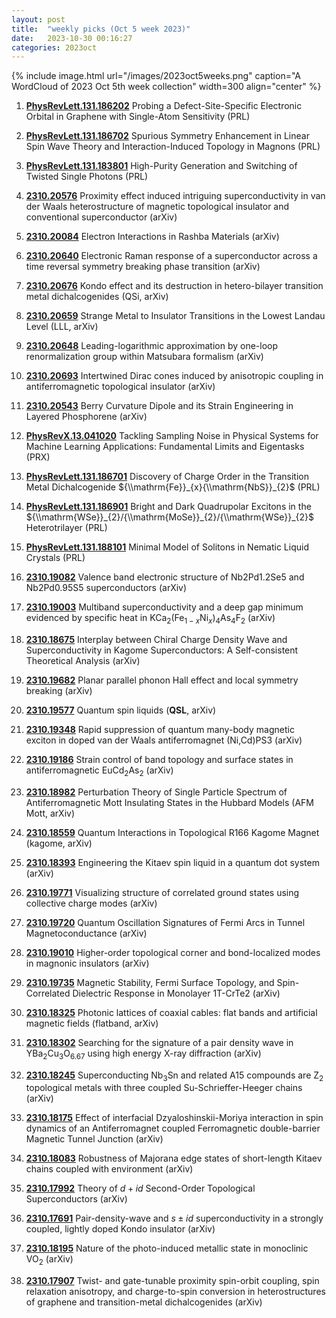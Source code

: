 ```yaml
---
layout: post
title:  "weekly picks (Oct 5 week 2023)"
date:   2023-10-30 00:16:27
categories: 2023oct
---
```



{% include image.html url="/images/2023oct5weeks.png" caption="A WordCloud of 2023 Oct 5th week collection" width=300 align="center" %}



1. **[PhysRevLett.131.186202](https://link.aps.org/doi/10.1103/PhysRevLett.131.186202)** Probing a Defect-Site-Specific Electronic Orbital in Graphene with Single-Atom Sensitivity (PRL)

1. **[PhysRevLett.131.186702](https://link.aps.org/doi/10.1103/PhysRevLett.131.186702)** Spurious Symmetry Enhancement in Linear Spin Wave Theory and Interaction-Induced Topology in Magnons (PRL)

1. **[PhysRevLett.131.183801](https://link.aps.org/doi/10.1103/PhysRevLett.131.183801)** High-Purity Generation and Switching of Twisted Single Photons (PRL)




1. **[2310.20576](http://arxiv.org/abs/2310.20576)** Proximity effect induced intriguing superconductivity in van der Waals heterostructure of magnetic topological insulator and conventional superconductor (arXiv)

1. **[2310.20084](http://arxiv.org/abs/2310.20084)** Electron Interactions in Rashba Materials (arXiv)

1. **[2310.20640](http://arxiv.org/abs/2310.20640)** Electronic Raman response of a superconductor across a time reversal symmetry breaking phase transition (arXiv)

1. **[2310.20676](http://arxiv.org/abs/2310.20676)** Kondo effect and its destruction in hetero-bilayer transition metal dichalcogenides (QSi, arXiv)

1. **[2310.20659](http://arxiv.org/abs/2310.20659)** Strange Metal to Insulator Transitions in the Lowest Landau Level (LLL, arXiv)

1. **[2310.20648](http://arxiv.org/abs/2310.20648)** Leading-logarithmic approximation by one-loop renormalization group within Matsubara formalism (arXiv)

1. **[2310.20693](http://arxiv.org/abs/2310.20693)** Intertwined Dirac cones induced by anisotropic coupling in antiferromagnetic topological insulator (arXiv)

1. **[2310.20543](http://arxiv.org/abs/2310.20543)** Berry Curvature Dipole and its Strain Engineering in Layered Phosphorene (arXiv)





1. **[PhysRevX.13.041020](https://link.aps.org/doi/10.1103/PhysRevX.13.041020)** Tackling Sampling Noise in Physical Systems for Machine Learning Applications: Fundamental Limits and Eigentasks (PRX)

1. **[PhysRevLett.131.186701](https://link.aps.org/doi/10.1103/PhysRevLett.131.186701)** Discovery of Charge Order in the Transition Metal Dichalcogenide ${\\mathrm{Fe}}_{x}{\\mathrm{NbS}}_{2}$ (PRL)

1. **[PhysRevLett.131.186901](https://link.aps.org/doi/10.1103/PhysRevLett.131.186901)** Bright and Dark Quadrupolar Excitons in the ${\\mathrm{WSe}}_{2}/{\\mathrm{MoSe}}_{2}/{\\mathrm{WSe}}_{2}$ Heterotrilayer (PRL)

1. **[PhysRevLett.131.188101](https://link.aps.org/doi/10.1103/PhysRevLett.131.188101)** Minimal Model of Solitons in Nematic Liquid Crystals (PRL)



1. **[2310.19082](http://arxiv.org/abs/2310.19082)** Valence band electronic structure of Nb2Pd1.2Se5 and Nb2Pd0.95S5 superconductors (arXiv)

1. **[2310.19003](http://arxiv.org/abs/2310.19003)** Multiband superconductivity and a deep gap minimum evidenced by specific heat in KCa$_2$(Fe$_{1-x}$Ni$_x$)$_4$As$_4$F$_2$ (arXiv)

1. **[2310.18675](http://arxiv.org/abs/2310.18675)** Interplay between Chiral Charge Density Wave and Superconductivity in Kagome Superconductors: A Self-consistent Theoretical Analysis (arXiv)

1. **[2310.19682](http://arxiv.org/abs/2310.19682)** Planar parallel phonon Hall effect and local symmetry breaking (arXiv)

1. **[2310.19577](http://arxiv.org/abs/2310.19577)** Quantum spin liquids (**QSL**, arXiv)

1. **[2310.19348](http://arxiv.org/abs/2310.19348)** Rapid suppression of quantum many-body magnetic exciton in doped van der Waals antiferromagnet (Ni,Cd)PS3 (arXiv)

1. **[2310.19186](http://arxiv.org/abs/2310.19186)** Strain control of band topology and surface states in antiferromagnetic EuCd$_2$As$_2$ (arXiv)

1. **[2310.18982](http://arxiv.org/abs/2310.18982)** Perturbation Theory of Single Particle Spectrum of Antiferromagnetic Mott Insulating States in the Hubbard Models (AFM Mott, arXiv)

1. **[2310.18559](http://arxiv.org/abs/2310.18559)** Quantum Interactions in Topological R166 Kagome Magnet (kagome, arXiv)

1. **[2310.18393](http://arxiv.org/abs/2310.18393)** Engineering the Kitaev spin liquid in a quantum dot system (arXiv)

1. **[2310.19771](http://arxiv.org/abs/2310.19771)** Visualizing structure of correlated ground states using collective charge modes (arXiv)

1. **[2310.19720](http://arxiv.org/abs/2310.19720)** Quantum Oscillation Signatures of Fermi Arcs in Tunnel Magnetoconductance (arXiv)

1. **[2310.19010](http://arxiv.org/abs/2310.19010)** Higher-order topological corner and bond-localized modes in magnonic insulators (arXiv)

1. **[2310.19735](http://arxiv.org/abs/2310.19735)** Magnetic Stability, Fermi Surface Topology, and Spin-Correlated Dielectric Response in Monolayer 1T-CrTe2 (arXiv)

1. **[2310.18325](http://arxiv.org/abs/2310.18325)** Photonic lattices of coaxial cables: flat bands and artificial magnetic fields (flatband, arXiv)














1. **[2310.18302](http://arxiv.org/abs/2310.18302)** Searching for the signature of a pair density wave in YBa$_2$Cu$_3$O$_{6.67}$ using high energy X-ray diffraction (arXiv)

1. **[2310.18245](http://arxiv.org/abs/2310.18245)** Superconducting Nb$_3$Sn and related A15 compounds are Z$_2$ topological metals with three coupled Su-Schrieffer-Heeger chains (arXiv)

1. **[2310.18175](http://arxiv.org/abs/2310.18175)** Effect of interfacial Dzyaloshinskii-Moriya interaction in spin dynamics of an Antiferromagnet coupled Ferromagnetic double-barrier Magnetic Tunnel Junction (arXiv)

1. **[2310.18083](http://arxiv.org/abs/2310.18083)** Robustness of Majorana edge states of short-length Kitaev chains coupled with environment (arXiv)

1. **[2310.17992](http://arxiv.org/abs/2310.17992)** Theory of $d + id$ Second-Order Topological Superconductors (arXiv)

1. **[2310.17691](http://arxiv.org/abs/2310.17691)** Pair-density-wave and $s \pm i d$ superconductivity in a strongly coupled, lightly doped Kondo insulator (arXiv)

1. **[2310.18195](http://arxiv.org/abs/2310.18195)** Nature of the photo-induced metallic state in monoclinic VO$_2$ (arXiv)

1. **[2310.17907](http://arxiv.org/abs/2310.17907)** Twist- and gate-tunable proximity spin-orbit coupling, spin relaxation anisotropy, and charge-to-spin conversion in heterostructures of graphene and transition-metal dichalcogenides (arXiv)
